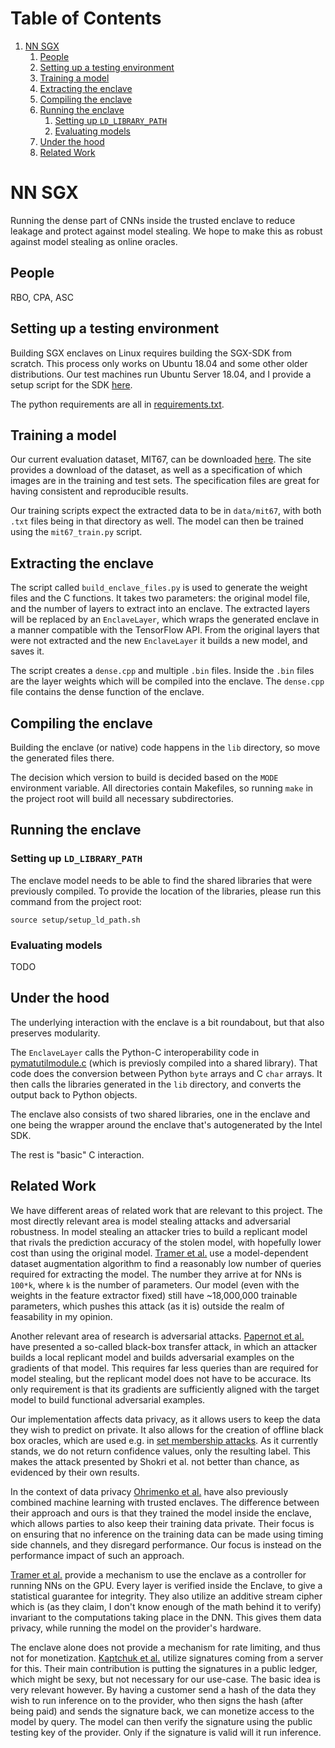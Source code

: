 
# Table of Contents

1.  [NN SGX](#org64b8a25)
    1.  [People](#orgf2cbbca)
    2.  [Setting up a testing environment](#orgda225ab)
    3.  [Training a model](#org76bd313)
    4.  [Extracting the enclave](#org0bbe198)
    5.  [Compiling the enclave](#org1522344)
    6.  [Running the enclave](#org0a08901)
        1.  [Setting up `LD_LIBRARY_PATH`](#org6f56aa8)
        2.  [Evaluating models](#org1569a5a)
    7.  [Under the hood](#org460b3c8)
    8.  [Related Work](#org048697d)


<a id="org64b8a25"></a>

# NN SGX

Running the dense part of CNNs inside the trusted enclave to reduce leakage and protect against model stealing.
We hope to make this as robust against model stealing as online oracles.


<a id="orgf2cbbca"></a>

## People

RBO, CPA, ASC


<a id="orgda225ab"></a>

## Setting up a testing environment

Building SGX enclaves on Linux requires building the SGX-SDK from scratch.
This process only works on Ubuntu 18.04 and some other older distributions.
Our test machines run Ubuntu Server 18.04, and I provide a setup script for the SDK [here](setup/setup_sgx_machine.sh).

The python requirements are all in [requirements.txt](requirements.txt).


<a id="org76bd313"></a>

## Training a model

Our current evaluation dataset, MIT67, can be downloaded [here](http://web.mit.edu/torralba/www/indoor.html).
The site provides a download of the dataset, as well as a specification of which images are in the training and test sets.
The specification files are great for having consistent and reproducible results.

Our training scripts expect the extracted data to be in `data/mit67`, with both `.txt` files being in that directory as well.
The model can then be trained using the `mit67_train.py` script.


<a id="org0bbe198"></a>

## Extracting the enclave

The script called `build_enclave_files.py` is used to generate the weight files and the C functions.
It takes two parameters: the original model file, and the number of layers to extract into an enclave.
The extracted layers will be replaced by an `EnclaveLayer`, which wraps the generated enclave in a manner compatible with the TensorFlow API.
From the original layers that were not extracted and the new `EnclaveLayer` it builds a new model, and saves it.

The script creates a `dense.cpp` and multiple `.bin` files.
Inside the `.bin` files are the layer weights which will be compiled into the enclave.
The `dense.cpp` file contains the dense function of the enclave.


<a id="org1522344"></a>

## Compiling the enclave

Building the enclave (or native) code happens in the `lib` directory, so move the generated files there.

The decision which version to build is decided based on the `MODE` environment variable.
All directories contain Makefiles, so running `make` in the project root will build all necessary subdirectories.


<a id="org0a08901"></a>

## Running the enclave


<a id="org6f56aa8"></a>

### Setting up `LD_LIBRARY_PATH`

The enclave model needs to be able to find the shared libraries that were previously compiled.
To provide the location of the libraries, please run this command from the project root:

    source setup/setup_ld_path.sh


<a id="org1569a5a"></a>

### Evaluating models

TODO


<a id="org460b3c8"></a>

## Under the hood

The underlying interaction with the enclave is a bit roundabout, but that also preserves modularity.

The `EnclaveLayer` calls the Python-C interoperability code in [pymatutilmodule.c](interop/pymatutilmodule.c) (which is previosly compiled into a shared library).
That code does the conversion between Python `byte` arrays and C `char` arrays.
It then calls the libraries generated in the `lib` directory, and converts the output back to Python objects.

The enclave also consists of two shared libraries, one in the enclave and one being the wrapper around the enclave that's autogenerated by the Intel SDK.

The rest is "basic" C interaction.


<a id="org048697d"></a>

## Related Work

We have different areas of related work that are relevant to this project.
The most directly relevant area is model stealing attacks and adversarial robustness.
In model stealing an attacker tries to build a replicant model that rivals the prediction accuracy of the stolen model, with hopefully lower cost than using the original model.
[Tramer et al.](related_work/tramer16stealing.pdf) use a model-dependent dataset augmentation algorithm to find a reasonably low number of queries required for extracting the model.
The number they arrive at for NNs is `100*k`, where `k` is the number of parameters.
Our model (even with the weights in the feature extractor fixed) still have ~18,000,000 trainable parameters, which pushes this attack (as it is) outside the realm of feasability in my opinion.

Another relevant area of research is adversarial attacks.
[Papernot et al.](related_work/papernot17practical.pdf) have presented a so-called black-box transfer attack, in which an attacker builds a local replicant model and builds adversarial examples on the gradients of that model.
This requires far less queries than are required for model stealing, but the replicant model does not have to be accurace.
Its only requirement is that its gradients are sufficiently aligned with the target model to build functional adversarial examples.

Our implementation affects data privacy, as it allows users to keep the data they wish to predict on private.
It also allows for the creation of offline black box oracles, which are used e.g. in [set membership attacks](related_work/shokri17membership.pdf).
As it currently stands, we do not return confidence values, only the resulting label.
This makes the attack presented by Shokri et al. not better than chance, as evidenced by their own results.

In the context of data privacy [Ohrimenko et al.](related_work/ohrimenko16enclave.pdf) have also previously combined machine learning with trusted enclaves.
The difference between their approach and ours is that they trained the model inside the enclave, which allows parties to also keep their training data private.
Their focus is on ensuring that no inference on the training data can be made using timing side channels, and they disregard performance.
Our focus is instead on the performance impact of such an approach.

[Tramer et al.](related_work/tramer19slalom.pdf) provide a mechanism to use the enclave as a controller for running NNs on the GPU.
Every layer is verified inside the Enclave, to give a statistical guarantee for integrity.
They also utilize an additive stream cipher which is (as they claim, I don't know enough of the math behind it to verify) invariant to the computations taking place in the DNN.
This gives them data privacy, while running the model on the provider's hardware.

The enclave alone does not provide a mechanism for rate limiting, and thus not for monetization.
[Kaptchuk et al.](related_work/kaptchuk2019state.pdf) utilize signatures coming from a server for this.
Their main contribution is putting the signatures in a public ledger, which might be sexy, but not necessary for our use-case.
The basic idea is very relevant however.
By having a customer send a hash of the data they wish to run inference on to the provider, who then signs the hash (after being paid) and sends the signature back, we can monetize access to the model by query.
The model can then verify the signature using the public testing key of the provider.
Only if the signature is valid will it run inference.

